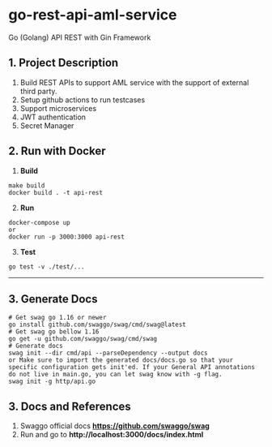 # go-rest-api-aml-service
Go (Golang) API REST with Gin Framework
## 1. Project Description 
1. Build REST APIs to support AML service with the support of external third party.
2. Setup github actions to run testcases
3. Support microservices
4. JWT authentication
5. Secret Manager


## 2. Run with Docker

1. **Build**

```shell script
make build
docker build . -t api-rest
```

2. **Run**

```shell script
docker-compose up 
or 
docker run -p 3000:3000 api-rest
```

3. **Test**

```shell script
go test -v ./test/...
```

_______

## 3. Generate Docs

```shell script
# Get swag go 1.16 or newer
go install github.com/swaggo/swag/cmd/swag@latest
# Get swag go bellow 1.16
go get -u github.com/swaggo/swag/cmd/swag
# Generate docs
swag init --dir cmd/api --parseDependency --output docs
or Make sure to import the generated docs/docs.go so that your specific configuration gets init'ed. If your General API annotations do not live in main.go, you can let swag know with -g flag.
swag init -g http/api.go 
```

## 3. Docs and References
1. Swaggo official docs **https://github.com/swaggo/swag**
2. Run and go to **http://localhost:3000/docs/index.html**
